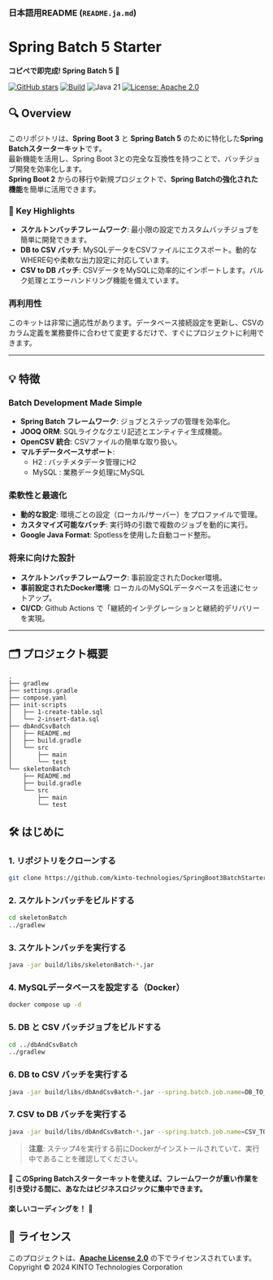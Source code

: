 ### 日本語用README (`README.ja.md`)

# Spring Batch 5 Starter

**コピペで即完成! Spring Batch 5** 🚀

[![GitHub stars](https://img.shields.io/github/stars/KTC-YoheiMiyashita/SpringBoot3BatchStarter?style=social)](https://github.com/KTC-YoheiMiyashita/SpringBoot3BatchStarter/stargazers)
[![Build](https://github.com/kinto-technologies/SpringBoot3BatchStarter/actions/workflows/build.yml/badge.svg)](https://github.com/kinto-technologies/SpringBoot3BatchStarter/actions/workflows/build.yml)
![Java 21](https://img.shields.io/badge/Java-21%2B-blue)
[![License: Apache 2.0](https://img.shields.io/badge/License-Apache%202.0-CC2233.svg)](https://opensource.org/licenses/Apache-2.0)

## 🔍 Overview

このリポジトリは、**Spring Boot 3** と **Spring Batch 5** のために特化した**Spring Batchスターターキット**です。  
最新機能を活用し、Spring Boot 3との完全な互換性を持つことで、バッチジョブ開発を効率化します。  
**Spring Boot 2** からの移行や新規プロジェクトで、**Spring Batchの強化された機能**を簡単に活用できます。

### 📝 Key Highlights
- **スケルトンバッチフレームワーク**: 最小限の設定でカスタムバッチジョブを簡単に開発できます。
- **DB to CSV バッチ**: MySQLデータをCSVファイルにエクスポート。動的なWHERE句や柔軟な出力設定に対応しています。
- **CSV to DB バッチ**: CSVデータをMySQLに効率的にインポートします。バルク処理とエラーハンドリング機能を備えています。

### 再利用性
このキットは非常に適応性があります。データベース接続設定を更新し、CSVのカラム定義を業務要件に合わせて変更するだけで、すぐにプロジェクトに利用できます。

---



## 💡 特徴

### Batch Development Made Simple
- **Spring Batch フレームワーク**: ジョブとステップの管理を効率化。
- **JOOQ ORM**: SQLライクなクエリ記述とエンティティ生成機能。
- **OpenCSV 統合**: CSVファイルの簡単な取り扱い。
- **マルチデータベースサポート**:
  - H2 : バッチメタデータ管理にH2
  - MySQL : 業務データ処理にMySQL

### 柔軟性と最適化
- **動的な設定**: 環境ごとの設定（ローカル/サーバー）をプロファイルで管理。
- **カスタマイズ可能なバッチ**: 実行時の引数で複数のジョブを動的に実行。
- **Google Java Format**: Spotlessを使用した自動コード整形。

### 将来に向けた設計
- **スケルトンバッチフレームワーク**: 事前設定されたDocker環境。
- **事前設定されたDocker環境**: ローカルのMySQLデータベースを迅速にセットアップ。
- **CI/CD**: Github Actions で「継続的インテグレーションと継続的デリバリーを実現。

---

## 🗂️ プロジェクト概要
```text
.
├── gradlew
├── settings.gradle
├── compose.yaml
├── init-scripts
│   ├── 1-create-table.sql
│   └── 2-insert-data.sql
├── dbAndCsvBatch
│   ├── README.md
│   ├── build.gradle
│   └── src
│       ├── main
│       └── test
└── skeletonBatch
    ├── README.md
    ├── build.gradle
    └── src
        ├── main
        └── test
```

## 🛠️ はじめに

### 1.	リポジトリをクローンする
```bash
git clone https://github.com/kinto-technologies/SpringBoot3BatchStarter.git
```

### 2. スケルトンバッチをビルドする
```bash
cd skeletonBatch
../gradlew
```

### 3. スケルトンバッチを実行する
```bash
java -jar build/libs/skeletonBatch-*.jar
```

### 4. MySQLデータベースを設定する（Docker）
```bash
docker compose up -d
```

### 5. DB と CSV バッチジョブをビルドする
```bash
cd ../dbAndCsvBatch
../gradlew
```

### 6. DB to CSV バッチを実行する
```bash
java -jar build/libs/dbAndCsvBatch-*.jar --spring.batch.job.name=DB_TO_CSV --spring.profiles.active=local
```

### 7. CSV to DB バッチを実行する
```bash
java -jar build/libs/dbAndCsvBatch-*.jar --spring.batch.job.name=CSV_TO_DB --spring.profiles.active=local
```

> **注意**: 	ステップ4を実行する前にDockerがインストールされていて、実行中であることを確認してください。

#### 🎉 このSpring Batchスターターキットを使えば、フレームワークが重い作業を引き受ける間に、あなたはビジネスロジックに集中できます。
**楽しいコーディングを！** 🚀

## 📄 ライセンス

このプロジェクトは、**[Apache License 2.0](https://www.apache.org/licenses/LICENSE-2.0)** の下でライセンスされています。
Copyright © 2024 KINTO Technologies Corporation